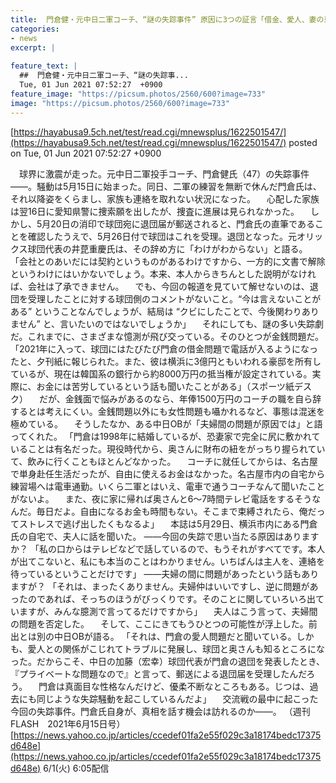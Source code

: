 ```yaml
---
title:  門倉健・元中日二軍コーチ、“謎の失踪事件” 原因に3つの証言「借金、愛人、妻の束縛」  
categories:
- news
excerpt: |
  
feature_text: |
  ##  門倉健・元中日二軍コーチ、“謎の失踪事...
  Tue, 01 Jun 2021 07:52:27  +0900
feature_image: "https://picsum.photos/2560/600?image=733"
image: "https://picsum.photos/2560/600?image=733"
---
```


[https://hayabusa9.5ch.net/test/read.cgi/mnewsplus/1622501547/](https://hayabusa9.5ch.net/test/read.cgi/mnewsplus/1622501547/)
posted on Tue, 01 Jun 2021 07:52:27  +0900

<!--more-->

　球界に激震が走った。元中日二軍投手コーチ、門倉健氏（47）の失踪事件——。騒動は5月15日に始まった。同日、二軍の練習を無断で休んだ門倉氏は、それ以降姿をくらまし、家族も連絡を取れない状況になった。 　心配した家族は翌16日に愛知県警に捜索願を出したが、捜査に進展は見られなかった。 　しかし、5月20日の消印で球団宛に退団届が郵送されると、門倉氏の直筆であることを確認したうえで、5月26日付で球団はこれを受理。退団となった。元オリックス球団代表の井菎重慶氏は、その辞め方に「わけがわからない」と語る。 「会社とのあいだには契約というものがあるわけですから、一方的に文書で解除というわけにはいかないでしょう。本来、本人からきちんとした説明がなければ、会社は了承できません。 　でも、今回の報道を見ていて解せないのは、退団を受理したことに対する球団側のコメントがないこと。“今は言えないことがある” ということなんでしょうが、結局は “クビにしたことで、今後関わりありません” と、言いたいのではないでしょうか」 　それにしても、謎の多い失踪劇だ。これまでに、さまざまな憶測が飛び交っている。そのひとつが金銭問題だ。 「2021年に入って、球団にはたびたび門倉の借金問題で電話が入るようになったと、夕刊紙に報じられた。また、彼は横浜に3億円ともいわれる豪邸を所有しているが、現在は韓国系の銀行から約8000万円の抵当権が設定されている。実際に、お金には苦労しているという話も聞いたことがある」（スポーツ紙デスク） 　だが、金銭面で悩みがあるのなら、年俸1500万円のコーチの職を自ら辞するとは考えにくい。金銭問題以外にも女性問題も囁かれるなど、事態は混迷を極めている。 　そうしたなか、ある中日OBが「夫婦間の問題が原因では」と語ってくれた。 「門倉は1998年に結婚しているが、恐妻家で完全に尻に敷かれていることは有名だった。現役時代から、奥さんに財布の紐をがっちり握られていて、飲みに行くこともほとんどなかった。 　コーチに就任してからは、名古屋で単身赴任生活だったが、自由に使えるお金はなかった。名古屋市内の自宅から練習場へは電車通勤。いくら二軍とはいえ、電車で通うコーチなんて聞いたことがないよ。 　また、夜に家に帰れば奥さんと6〜7時間テレビ電話をするそうなんだ。毎日だよ。自由になるお金も時間もない。そこまで束縛されたら、俺だってストレスで逃げ出したくもなるよ」 　本誌は5月29日、横浜市内にある門倉氏の自宅で、夫人に話を聞いた。 ——今回の失踪で思い当たる原因はありますか？ 「私の口からはテレビなどで話しているので、もうそれがすべてです。本人が出てこないと、私にも本当のことはわかりません。いちばんは主人を、連絡を待っているということだけです」 ——夫婦の間に問題があったという話もありますが？ 「それは、まったくありません。夫婦仲はいいですし、逆に問題があったのであれば、そっちのほうがびっくりです。そのことに関していろいろ出ていますが、みんな臆測で言ってるだけですから」 　夫人はこう言って、夫婦間の問題を否定した。 　そして、ここにきてもうひとつの可能性が浮上した。前出とは別の中日OBが語る。 「それは、門倉の愛人問題だと聞いている。しかも、愛人との関係がこじれてトラブルに発展し、球団と奥さんも知るところになった。だからこそ、中日の加藤（宏幸）球団代表が門倉の退団を発表したとき、『プライベートな問題なので』と言って、郵送による退団届を受理したんだろう。 　門倉は真面目な性格なんだけど、優柔不断なところもある。じつは、過去にも同じような失踪騒動を起こしているんだよ」 　交流戦の最中に起こった今回の失踪事件。門倉氏自身が、真相を話す機会は訪れるのか——。 （週刊FLASH　2021年6月15日号） [https://news.yahoo.co.jp/articles/ccedef01fa2e55f029c3a18174bedc17375d648e](https://news.yahoo.co.jp/articles/ccedef01fa2e55f029c3a18174bedc17375d648e) 6/1(火) 6:05配信
